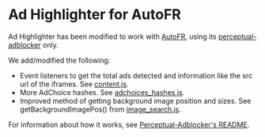 # Ad Highlighter for AutoFR

Ad Highlighter has been modified to work with [AutoFR](https://github.com/UCI-Networking-Group/AutoFR), using its [perceptual-adblocker](perceptual-adblocker) only.

We add/modified the following:
* Event listeners to get the total ads detected and information like the src url of the iframes. See [content.js](perceptual-adblocker/content.js).
* More AdChoice hashes. See [adchoices_hashes.js](perceptual-adblocker/perceptualLibrary/adchoices_hashes.js).
* Improved method of getting background image position and sizes. See getBackgroundImagePos() from [image_search.js](perceptual-adblocker/perceptualLibrary/image_search.js).

For information about how it works, see [Perceptual-Adblocker's README](perceptual-adblocker/README.md).


